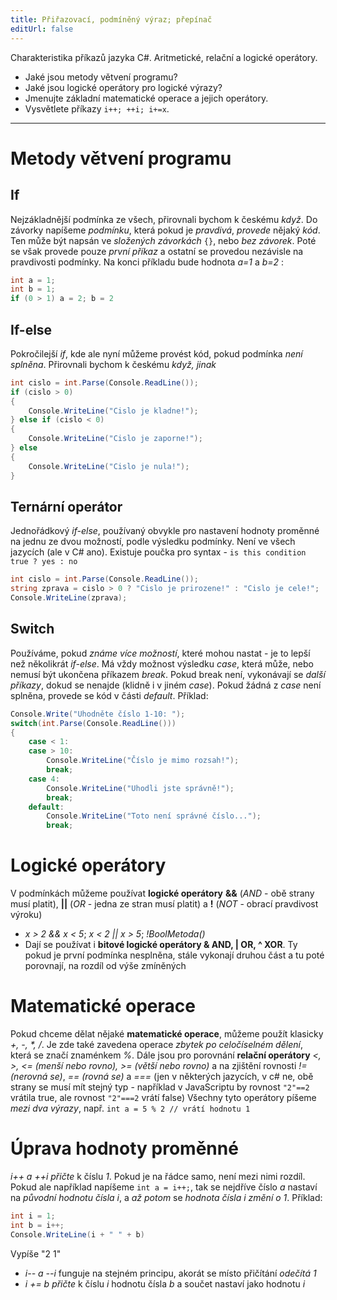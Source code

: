 ```yaml
---
title: Přiřazovací, podmíněný výraz; přepínač
editUrl: false
---
```


Charakteristika příkazů jazyka C#. Aritmetické, relační a logické operátory.

* Jaké jsou metody větvení programu?
* Jaké jsou logické operátory pro logické výrazy?
* Jmenujte základní matematické operace a jejich operátory.
* Vysvětlete příkazy `i++; ++i; i+=x`.

***

# Metody větvení programu

## If

Nejzákladnější podmínka ze všech, přirovnali bychom k českému *když*. Do závorky napíšeme *podmínku*, která pokud je *pravdivá*, *provede* nějaký *kód*. Ten může být napsán ve *složených závorkách* `{}`, nebo *bez závorek*. Poté se však provede pouze *první příkaz* a ostatní se provedou nezávisle na pravdivosti podmínky. Na konci příkladu bude hodnota *a=1* a *b=2* :

```cs
int a = 1;
int b = 1;
if (0 > 1) a = 2; b = 2
```

## If-else

Pokročilejší *if*, kde ale nyní můžeme provést kód, pokud podmínka *není splněna*. Přirovnali bychom k českému *když, jinak*

```cs
int cislo = int.Parse(Console.ReadLine());
if (cislo > 0)
{
	Console.WriteLine("Cislo je kladne!");
} else if (cislo < 0)
{
	Console.WriteLine("Cislo je zaporne!");
} else
{
	Console.WriteLine("Cislo je nula!");
}
```

## Ternární operátor

Jednořádkový *if-else*, používaný obvykle pro nastavení hodnoty proměnné na jednu ze dvou možností, podle výsledku podmínky. Není ve všech jazycích (ale v C# ano). Existuje poučka pro syntax - `is this condition true ? yes : no`

```cs
int cislo = int.Parse(Console.ReadLine());
string zprava = cislo > 0 ? "Cislo je prirozene!" : "Cislo je cele!";
Console.WriteLine(zprava);
```

## Switch

Používáme, pokud *známe více možností*, které mohou nastat - je to lepší než několikrát *if-else*. Má vždy možnost výsledku *case*, která může, nebo nemusí být ukončena příkazem *break*. Pokud break není, vykonávají se *další příkazy*, dokud se nenajde (klidně i v jiném *case*). Pokud žádná z *case* není splněna, provede se kód v části *default*. Příklad:

```cs
Console.Write("Uhodněte číslo 1-10: ");
switch(int.Parse(Console.ReadLine()))
{
	case < 1:
	case > 10:
		Console.WriteLine("Číslo je mimo rozsah!");
		break;
	case 4: 
		Console.WriteLine("Uhodli jste správně!");
		break;
	default:
		Console.WriteLine("Toto není správné číslo...");
		break;
```

# Logické operátory

V podmínkách můžeme používat **logické operátory** **&&** (*AND* - obě strany musí platit), **||** (*OR* - jedna ze stran musí platit) a **!** (*NOT* - obrací pravdivost výroku)

* *x > 2 && x < 5*; *x < 2 || x > 5*; *!BoolMetoda()*
* Dají se používat i **bitové logické operátory & AND, | OR, ^ XOR**. Ty pokud je první podmínka nesplněna, stále vykonají druhou část a tu poté porovnají, na rozdíl od výše zmíněných

# Matematické operace

Pokud chceme dělat nějaké **matematické operace**, můžeme použít klasicky *+, -, \*, /*. Je zde také zavedena operace *zbytek po celočíselném dělení*, která se značí znaménkem *%*. Dále jsou pro porovnání **relační operátory**  *<, >, <= (menší nebo rovno), >= (větší nebo rovno)* a na zjištění rovnosti *!= (nerovná se)*, *== (rovná se)* a *===* (jen v některých jazycích, v c# ne, obě strany se musí mít stejný typ - například v JavaScriptu by rovnost `"2"==2` vrátila true, ale rovnost `"2"===2` vrátí false) Všechny tyto operátory píšeme *mezi dva výrazy*, např. `int a = 5 % 2 // vrátí hodnotu 1`

# Úprava hodnoty proměnné

*i++ a ++i* *přičte* k číslu *1*. Pokud je na řádce samo, není mezi nimi rozdíl. Pokud ale například napíšeme `int a = i++;`, tak se nejdříve číslo *a* nastaví na *původní hodnotu čísla i*, a *až potom* se *hodnota čísla i změní o 1*. Příklad:

```cs
int i = 1;
int b = i++;
Console.WriteLine(i + " " + b)
```

Vypíše "2 1"

* *i-- a --i* funguje na stejném principu, akorát se místo přičítání *odečítá 1*
* *i += b* *přičte* k číslu *i* hodnotu čísla *b* a součet nastaví jako hodnotu *i*
